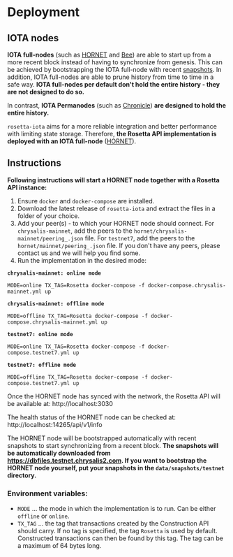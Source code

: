 # Deployment

## IOTA nodes

**IOTA full-nodes** (such as [HORNET](https://github.com/gohornet/hornet) and [Bee](https://github.com/iotaledger/bee)) are able to start up from a more recent block instead of having to synchronize from genesis. This can be achieved by bootstrapping the IOTA full-node with recent [snapshots](https://github.com/luca-moser/protocol-rfcs/blob/local-snapshot-file-format/text/0000-local-snapshot-file-format/0000-local-snapshot-file-format.md). 
In addition, IOTA full-nodes are able to prune history from time to time in a safe way.
**IOTA full-nodes per default don't hold the entire history - they are not designed to do so.**

In contrast, **IOTA Permanodes** (such as [Chronicle](https://github.com/iotaledger/chronicle.rs)) **are designed to hold the entire history.**

`rosetta-iota` aims for a more reliable integration and better performance with limiting state storage. Therefore, **the Rosetta API implementation is deployed with an IOTA full-node** ([HORNET](https://github.com/gohornet/hornet.git)).

## Instructions

**Following instructions will start a HORNET node together with a Rosetta API instance:**

1) Ensure `docker` and `docker-compose` are installed.
2) Download the latest release of `rosetta-iota` and extract the files in a folder of your choice.
3) Add your peer(s) - to which your HORNET node should connect. For `chrysalis-mainnet`, add the peers to the `hornet/chrysalis-mainnet/peering_.json` file. For `testnet7`, add the peers to the `hornet/mainnet/peering_.json` file. If you don't have any peers, please contact us and we will help you find some.
4) Run the implementation in the desired mode:

**`chrysalis-mainnet: online mode`**
```
MODE=online TX_TAG=Rosetta docker-compose -f docker-compose.chrysalis-mainnet.yml up
```

**`chrysalis-mainnet: offline mode`**
```
MODE=offline TX_TAG=Rosetta docker-compose -f docker-compose.chrysalis-mainnet.yml up
```

**`testnet7: online mode`**
```
MODE=online TX_TAG=Rosetta docker-compose -f docker-compose.testnet7.yml up
```

**`testnet7: offline mode`**
```
MODE=offline TX_TAG=Rosetta docker-compose -f docker-compose.testnet7.yml up
```

Once the HORNET node has synced with the network, the Rosetta API will be available at: http://localhost:3030

The health status of the HORNET node can be checked at: http://localhost:14265/api/v1/info

The HORNET node will be bootstrapped automatically with recent snapshots to start synchronizing from a recent block. **The snapshots will be automatically downloaded from https://dbfiles.testnet.chrysalis2.com. If you want to bootstrap the HORNET node yourself, put your snapshots in the `data/snapshots/testnet` directory.**

### Environment variables:
- `MODE` ... the mode in which the implementation is to run. Can be either `offline` or `online`.
- `TX_TAG` ... the tag that transactions created by the Construction API should carry. If no tag is specified, the tag `Rosetta` is used by default. Constructed transactions can then be found by this tag. The tag can be a maximum of 64 bytes long.